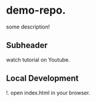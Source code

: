 # demo-repo.
some description!
## Subheader
watch tutorial on Youtube.

## Local Development

!. open index.html in your browser.